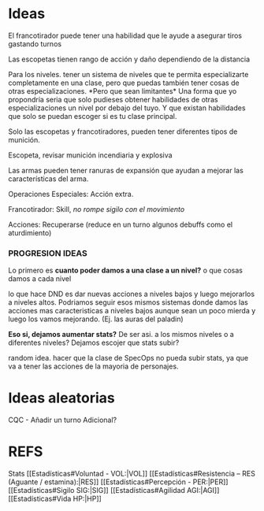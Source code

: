 # Ideas

El francotirador puede tener una habilidad que le ayude a asegurar tiros gastando turnos

Las escopetas tienen rango de acción y daño dependiendo de la distancia

Para los niveles.
 tener un sistema de niveles que te permita especializarte completamente en una clase, pero que puedas también tener cosas de otras especializaciones. \*Pero que sean limitantes\*
 Una forma que yo propondría seria que solo pudieses obtener habilidades de otras especializaciones un nivel por debajo del tuyo. Y que existan habilidades que solo se puedan escoger si es tu clase principal.

 Solo las escopetas y francotiradores, pueden tener diferentes tipos de munición.

Escopeta, revisar munición incendiaria y explosiva

Las armas pueden tener ranuras de expansión que ayudan a mejorar las características del arma.

Operaciones Especiales:
 Acción extra.

Francotirador:
 Skill, _no rompe sigilo con el movimiento_

Acciones: Recuperarse (reduce en un turno algunos debuffs como el aturdimiento)


### PROGRESION IDEAS

Lo primero es **cuanto poder damos a una clase a un nivel?**
o que cosas damos a cada nivel

lo que hace DND es dar nuevas acciones a niveles bajos y luego mejorarlos a niveles altos. Podriamos seguir esos mismos sistemas donde damos las acciones mas caracteristicas a niveles bajos aunque sean un poco mierda y luego los vamos mejorando. (Ej. las auras del paladin)

**Eso si, dejamos aumentar stats?**
De ser asi. a los mismos niveles o a diferentes niveles? Dejamos escojer que stats subir?

random idea. hacer que la clase de SpecOps no pueda subir stats, ya que va a tener las acciones de la mayoria de personajes. 


# Ideas aleatorias

CQC - Añadir un turno Adicional?


# REFS

Stats
[[Estadísticas#Voluntad - VOL:|VOL]]
[[Estadísticas#Resistencia – RES (Aguante / estamina):|RES]]
[[Estadísticas#Percepción - PER:|PER]]
[[Estadísticas#Sigilo SIG:|SIG]]
[[Estadísticas#Agilidad AGI:|AGI]]
[[Estadísticas#Vida HP:|HP]]